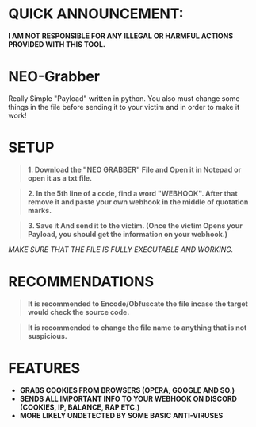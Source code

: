 # QUICK ANNOUNCEMENT:
**I AM NOT RESPONSIBLE FOR ANY ILLEGAL OR HARMFUL ACTIONS PROVIDED WITH THIS TOOL.**

# NEO-Grabber
 Really Simple "Payload" written in python. You also must change some things in the file before sending it to your victim and in order to make it work!
# SETUP
>**1. Download the "NEO GRABBER" File and Open it in Notepad or open it as a txt file.**

>**2. In the 5th line of a code, find a word "WEBHOOK". After that remove it and paste your own webhook in the middle of quotation marks.**

>**3. Save it And send it to the victim. (Once the victim Opens your Payload, you should get the information on your webhook.)**

*MAKE SURE THAT THE FILE IS FULLY EXECUTABLE AND WORKING.*

# RECOMMENDATIONS
>**It is recommended to Encode/Obfuscate the file incase the target would check the source code.**

>**It is recommended to change the file name to anything that is not suspicious.**

# FEATURES
- **GRABS COOKIES FROM BROWSERS (OPERA, GOOGLE AND SO.)**
- **SENDS ALL IMPORTANT INFO TO YOUR WEBHOOK ON DISCORD (COOKIES, IP, BALANCE, RAP ETC.)**
- **MORE LIKELY UNDETECTED BY SOME BASIC ANTI-VIRUSES**
